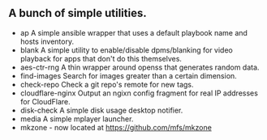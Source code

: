 ## A bunch of simple utilities.

- ap A simple ansible wrapper that uses a default playbook name and hosts inventory.
- blank A simple utility to enable/disable dpms/blanking for video playback for apps that don't do this themselves.
- aes-ctr-rng A thin wrapper around openss that generates random data.
- find-images Search for images greater than a certain dimension.
- check-repo Check a git repo's remote for new tags.
- cloudflare-nginx Output an ngixn config fragment for real IP addresses for CloudFlare.
- disk-check A simple disk usage desktop notifier.
- media A simple mplayer launcher.
- mkzone - now located at https://github.com/mfs/mkzone
